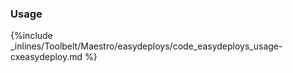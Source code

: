 <!-- post: -->


### Usage



{%include _inlines/Toolbelt/Maestro/easydeploys/code_easydeploys_usage-cxeasydeploy.md %}




